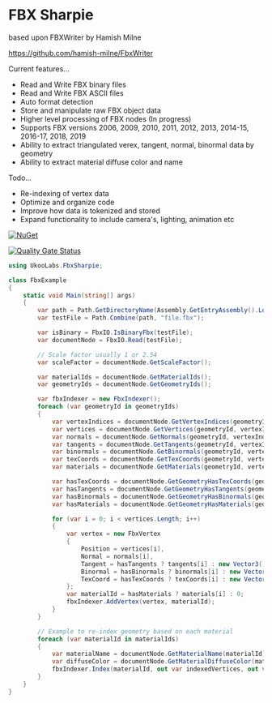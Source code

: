# FBX Sharpie

based upon FBXWriter by Hamish Milne

https://github.com/hamish-milne/FbxWriter

Current features...

- Read and Write FBX binary files
- Read and Write FBX ASCII files
- Auto format detection
- Store and manipulate raw FBX object data
- Higher level processing of FBX nodes (In progress)
- Supports FBX versions 2006, 2009, 2010, 2011, 2012, 2013, 2014-15, 2016-17, 2018, 2019
- Ability to extract triangulated verex, tangent, normal, binormal data by geometry
- Ability to extract material diffuse color and name

Todo...

- Re-indexing of vertex data
- Optimize and organize code
- Improve how data is tokenized and stored
- Expand functionality to include camera's, lighting, animation etc

[![NuGet](https://img.shields.io/nuget/v/UkooLabs.FbxSharpie.svg?style=flat)](https://www.nuget.org/packages/UkooLabs.FbxSharpie/)

[![Quality Gate Status](https://sonarcloud.io/api/project_badges/measure?project=UkooLabs_FBXSharpie&metric=alert_status)](https://sonarcloud.io/dashboard?id=UkooLabs_FBXSharpie)

```csharp
using UkooLabs.FbxSharpie;

class FbxExample
{
	static void Main(string[] args)
	{
		var path = Path.GetDirectoryName(Assembly.GetEntryAssembly().Location);
		var testFile = Path.Combine(path, "file.fbx");

		var isBinary = FbxIO.IsBinaryFbx(testFile);
		var documentNode = FbxIO.Read(testFile);

		// Scale factor usually 1 or 2.54
		var scaleFactor = documentNode.GetScaleFactor();

		var materialIds = documentNode.GetMaterialIds();
		var geometryIds = documentNode.GetGeometryIds();

		var fbxIndexer = new FbxIndexer();
		foreach (var geometryId in geometryIds)
		{
			var vertexIndices = documentNode.GetVertexIndices(geometryId);
			var vertices = documentNode.GetVertices(geometryId, vertexIndices);
			var normals = documentNode.GetNormals(geometryId, vertexIndices);
			var tangents = documentNode.GetTangents(geometryId, vertexIndices);
			var binormals = documentNode.GetBinormals(geometryId, vertexIndices);
			var texCoords = documentNode.GetTexCoords(geometryId, vertexIndices);
			var materials = documentNode.GetMaterials(geometryId, vertexIndices);

			var hasTexCoords = documentNode.GetGeometryHasTexCoords(geometryId);
			var hasTangents = documentNode.GetGeometryHasTangents(geometryId);
			var hasBinormals = documentNode.GetGeometryHasBinormals(geometryId);
			var hasMaterials = documentNode.GetGeometryHasMaterials(geometryId);

			for (var i = 0; i < vertices.Length; i++)
			{
				var vertex = new FbxVertex
				{
					Position = vertices[i],
					Normal = normals[i],
					Tangent = hasTangents ? tangents[i] : new Vector3(),
					Binormal = hasBinormals ? binormals[i] : new Vector3(),
					TexCoord = hasTexCoords ? texCoords[i] : new Vector2()
				};
				var materialId = hasMaterials ? materials[i] : 0;
				fbxIndexer.AddVertex(vertex, materialId);
			}
		}

		// Example to re-index geometry based on each material
		foreach (var materialId in materialIds)
		{
			var materialName = documentNode.GetMaterialName(materialId);
			var diffuseColor = documentNode.GetMaterialDiffuseColor(materialId);
			fbxIndexer.Index(materialId, out var indexedVertices, out var indexedIndices);
		}
	}
}
```
